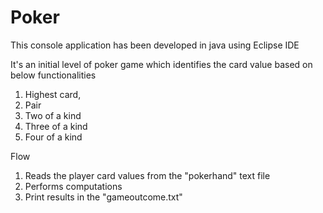 # Poker
This console application has been developed in java using Eclipse IDE

It's an initial level of poker game
which identifies the card value based on below functionalities
 1) Highest card,
 2) Pair
 3) Two of a kind
 4) Three of a kind
 5) Four of a kind
 
 Flow
 1) Reads the player card values from the "pokerhand" text file
 2) Performs computations 
 3) Print results in the "gameoutcome.txt"
